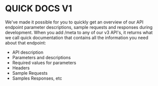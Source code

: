 # QUICK DOCS V1

We've made it possible for you to quickly get an overview of our API endpoint parameter descriptions, sample requests and responses during development. When you add /meta to any of our v3 API's, it returns what we call quick documentation that contains all the information you need about that endpoint:

* API description
* Parameters and descriptions
* Required values for parameters
* Headers
* Sample Requests
* Samples Responses, etc